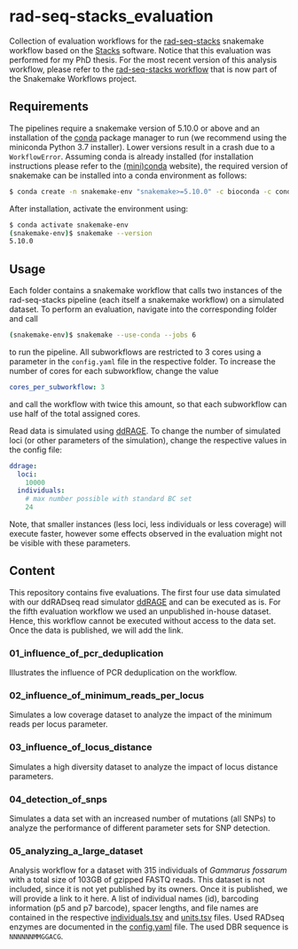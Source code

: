 # rad-seq-stacks_evaluation
Collection of evaluation workflows for the [rad-seq-stacks](https://github.com/snakemake-workflows/rad-seq-stacks) snakemake workflow based on the [Stacks](http://catchenlab.life.illinois.edu/stacks/) software. Notice that this evaluation was performed for my PhD thesis. For the most recent version of this analysis workflow, please refer to the [rad-seq-stacks workflow](https://github.com/snakemake-workflows/rad-seq-stacks) that is now part of the Snakemake Workflows project.


## Requirements
The pipelines require a snakemake version of 5.10.0 or above and an installation of the [conda](https://docs.conda.io/en/latest/miniconda.html) package manager to run (we recommend using the miniconda Python 3.7 installer).
Lower versions result in a crash due to a `WorkflowError`.
Assuming conda is already installed (for installation instructions please refer to the [(mini)conda](https://docs.conda.io/en/latest/miniconda.html) website), the required version of snakemake can be installed into a conda environment as follows:
```bash
$ conda create -n snakemake-env "snakemake>=5.10.0" -c bioconda -c conda-forge
```
After installation, activate the environment using:
```bash
$ conda activate snakemake-env
(snakemake-env)$ snakemake --version
5.10.0
```

## Usage
Each folder contains a snakemake workflow that calls two instances of the rad-seq-stacks pipeline (each itself a snakemake workflow) on a simulated dataset.
To perform an evaluation, navigate into the corresponding folder and call
```bash
(snakemake-env)$ snakemake --use-conda --jobs 6
```
to run the pipeline.
All subworkflows are restricted to 3 cores using a parameter in the `config.yaml` file in the respective folder.
To increase the number of cores for each subworkflow, change the value
```yaml
cores_per_subworkflow: 3
```
and call the workflow with twice this amount, so that each subworkflow can use half of the total assigned cores.

Read data is simulated using [ddRAGE](https://ddrage.readthedocs.io/en/latest/).
To change the number of simulated loci (or other parameters of the simulation), change the respective values in the config file:
```yaml
ddrage:
  loci:
    10000
  individuals:
    # max number possible with standard BC set
    24
```
Note, that smaller instances (less loci, less individuals or less coverage) will execute faster, however some effects observed in the evaluation might not be visible with these parameters.


## Content
This repository contains five evaluations.
The first four use data simulated with our ddRADseq read simulator [ddRAGE](https://ddrage.readthedocs.io/en/latest/) and can be executed as is.
For the fifth evaluation workflow we used an unpublished in-house dataset.
Hence, this workflow cannot be executed without access to the data set.
Once the data is published, we will add the link.

### 01_influence_of_pcr_deduplication
Illustrates the influence of PCR deduplication on the workflow.

### 02_influence_of_minimum_reads_per_locus
Simulates a low coverage dataset to analyze the impact of the minimum reads per locus parameter.

### 03_influence_of_locus_distance
Simulates a high diversity dataset to analyze the impact of locus distance parameters.

### 04_detection_of_snps
Simulates a data set with an increased number of mutations (all SNPs) to analyze the performance of different parameter sets for SNP detection.

### 05_analyzing_a_large_dataset
Analysis workflow for a dataset with 315 individuals of *Gammarus fossarum* with a total size of 103GB of gzipped FASTQ reads.
This dataset is not included, since it is not yet published by its owners.
Once it is published, we will provide a link to it here.
A list of individual names (id), barcoding information (p5 and p7 barcode), spacer lengths, and file names are contained in the respective [individuals.tsv](https://github.com/HenningTimm/rad-seq-stacks_evaluation/blob/master/05_analyzing_a_large_dataset/pipeline_with_dedup/individuals.tsv) and [units.tsv](https://github.com/HenningTimm/rad-seq-stacks_evaluation/blob/master/05_analyzing_a_large_dataset/pipeline_with_dedup/units.tsv) files. Used RADseq enzymes are documented in the [config.yaml](https://github.com/HenningTimm/rad-seq-stacks_evaluation/blob/master/05_analyzing_a_large_dataset/pipeline_with_dedup/config.yaml) file. The used DBR sequence is `NNNNNNMMGGACG`.
